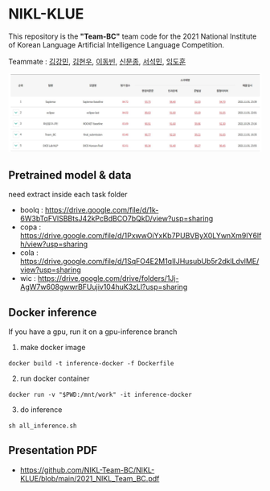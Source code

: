 # NIKL-KLUE

This repository is the **"Team-BC"** team code for the 2021 National Institute of Korean Language Artificial Intelligence Language Competition. 

Teammate : [김강민](https://github.com/Gangsss), [김현우](https://github.com/choco9966), [이동빈](https://github.com/Dongbin-Lee-git), [신문종](https://github.com/moon-jong), [서석민](https://github.com/min1321), [임도훈](https://github.com/vail131)

![](./img/leaderboard.JPG)

## Pretrained model & data  
need extract inside each task folder  

- boolq : https://drive.google.com/file/d/1k-6W3bTqFVlSBBtsJ42kPcBdBCO7bQkD/view?usp=sharing  
- copa : https://drive.google.com/file/d/1PxwwOiYxKb7PUBVByX0LYwnXm9IY6lfh/view?usp=sharing  
- cola : https://drive.google.com/file/d/1SqFO4E2M1qIIJHusubUb5r2dklLdvlME/view?usp=sharing  
- wic : https://drive.google.com/drive/folders/1Jj-AgW7w608gwwrBFUujiv104huK3zLl?usp=sharing

## Docker inference  
If you have a gpu, run it on a gpu-inference branch  
1. make docker image  

  `docker build -t inference-docker -f Dockerfile` 

2. run docker container  

  `docker run -v "$PWD:/mnt/work" -it inference-docker` 

3. do inference  

  `sh all_inference.sh`

## Presentation PDF
- https://github.com/NIKL-Team-BC/NIKL-KLUE/blob/main/2021_NIKL_Team_BC.pdf